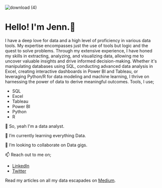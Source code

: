 ![download (4)](https://github.com/Jennie4Data/Jennie4Data/assets/113417789/763c692f-2750-4e4c-9c76-2c615c3a720c) 
# Hello! I'm Jenn.👋

I have a deep love for data and a high level of proficiency in various data tools. My expertise encompasses just the use of tools but logic and the quest to solve problems. Through my extensive experience, I have honed my skills in extracting, analyzing, and visualizing data, allowing me to uncover valuable insights and drive informed decision-making. Whether it's manipulating databases using SQL, conducting advanced data analysis in Excel, creating interactive dashboards in Power BI and Tableau, or leveraging Python/R for data modeling and machine learning, I thrive on harnessing the power of data to derive meaningful outcomes.
Tools, I use;
  - SQL
  - Excel
  - Tableau
  - Power BI
  - Python
  - R

👀   So, yeah I'm a data analyst.

🌱 I’m currently learning everything Data.

💞️ I’m looking to collaborate on Data gigs.


📫 Reach out to me on;

  - [LinkedIn](https://www.linkedin.com/in/jennifer-okeke-20a677187/)
  - [Twitter](https://twitter.com/jenni__eee)

Read my articles on all my data escapades on [Medium](https://medium.com/@okekejennifer03).




<!---
Jennie4Data/Jennie4Data is a ✨ special ✨ repository because its `README.md` (this file) appears on your GitHub profile.
You can click the Preview link to take a look at your changes.
--->
